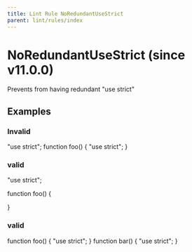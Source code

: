 ```yaml
---
title: Lint Rule NoRedundantUseStrict
parent: lint/rules/index
---
```


# NoRedundantUseStrict (since v11.0.0)

Prevents from having redundant "use strict"

## Examples

### Invalid

"use strict";
function foo() {
"use strict";
}

### valid

"use strict";

function foo() {

}

### valid

function foo() {
"use strict";
}
function bar() {
"use strict";
}

